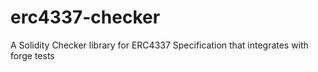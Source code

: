 # erc4337-checker
A Solidity Checker library for ERC4337 Specification that integrates with forge tests
